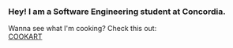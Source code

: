 ### Hey! I am a Software Engineering student at Concordia.
Wanna see what I'm cooking? Check this out:  
[COOKART](https://github.com/leonlolleonlol/cookart)
